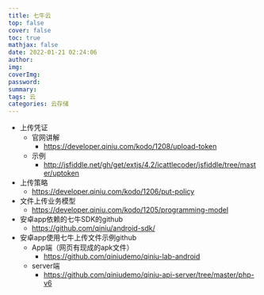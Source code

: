 ```yaml
---
title: 七牛云
top: false
cover: false
toc: true
mathjax: false
date: 2022-01-21 02:24:06
author:
img:
coverImg:
password:
summary:
tags: 云
categories: 云存储
---
```


- 上传凭证
  - 官网讲解
    - https://developer.qiniu.com/kodo/1208/upload-token
  - 示例
    - http://jsfiddle.net/gh/get/extjs/4.2/icattlecoder/jsfiddle/tree/master/uptoken
- 上传策略
  - https://developer.qiniu.com/kodo/1206/put-policy
- 文件上传业务模型
  - https://developer.qiniu.com/kodo/1205/programming-model
- 安卓app依赖的七牛SDK的github
  - https://github.com/qiniu/android-sdk/
- 安卓app使用七牛上传文件示例github
  - App端（网页有现成的apk文件）
    - https://github.com/qiniudemo/qiniu-lab-android
  - server端
    - https://github.com/qiniudemo/qiniu-api-server/tree/master/php-v6


